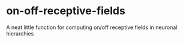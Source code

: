 # on-off-receptive-fields
A neat little function for computing on/off receptive fields in neuronal hierarchies
